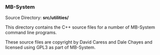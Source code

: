 ### MB-System

Source Directory: **src/utilities/**

This directory contains the C++ source files for a number of MB-System command line programs.

These source files are copyright by David Caress and Dale Chayes and licensed using GPL3 as part of MB-System.
